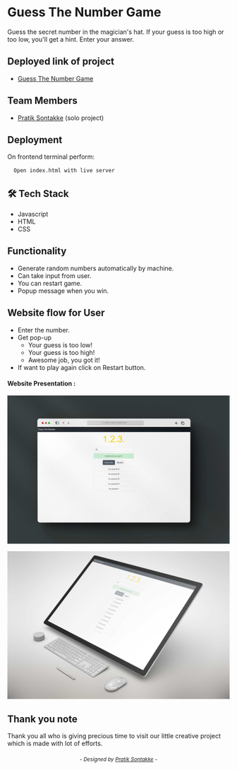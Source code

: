 
# Guess The Number Game  

Guess the secret number in the magician's hat. If your guess is too high or too low, you'll get a hint. Enter your answer.

## Deployed link of project
- <a href="https://fancy-lebkuchen-c350cc.netlify.app/">Guess The Number Game</a>

## Team Members

<ul>
  <li><a href="https://github.com/pratiksontakke">Pratik Sontakke</a> (solo project)</li>
</ul>


## Deployment

On frontend terminal perform:

```bash
  Open index.html with live server
```



## 🛠 Tech Stack

- Javascript
- HTML
- CSS

## Functionality

- Generate random numbers automatically by machine.
- Can take input from user.
- You can restart game.
- Popup message when you win.

## Website flow for User

- Enter the number.
- Get pop-up 
  - Your guess is too low!
  - Your guess is too high!
  - Awesome job, you got it!
- If want to play again click on Restart button.


#### Website Presentation :
![beatbox-webite](./assets/readme/01.jpg)

![beatbox-webite](./assets/readme/02.jpg)


## Thank you note
Thank you all who is giving precious time to visit our little creative project which is made with lot of efforts.

_<p align="center"><sub>- Designed by <a href="https://github.com/pratiksontakke">Pratik Sontakke</a> -</sub></p>_